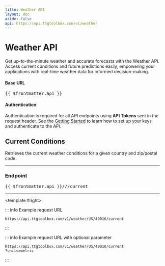 ```yaml
---
title: Weather API
layout: doc
aside: false
api: https://api.ttgtoolbox.com/v1/weather
---
```


<script setup>
import DividePage from '../../components/DividerPage.vue'   
</script>

# Weather API

Get up-to-the-minute weather and accurate forecasts with the Weather API. Access current conditions and future predictions easily, empowering your applications with real-time weather data for informed decision-making.

#### Base URL

<pre>{{ $frontmatter.api }}</pre>

#### Authentication

Authentication is required for all API endpoints using **API Tokens** sent in the request header. See the [Getting Started](/api/getting-started) to learn how to set up your keys and authenticate to the API.

## Current Conditions

Retrieves the current weather conditions for a given country and zip/postal code.

---

### Endpoint <Badge type="tip" text="POST" />

<pre>{{ $frontmatter.api }}/<Badge type="tip" text="country_code" />/<Badge type="tip" text="postal_code" />/current</pre>

---

<DividePage :top="63">
<template #left>

### Required parameters

The following parameters are required.

<Badge type="tip" text="country_code" /><Badge type="danger" text="required" /><br/>
A valid country code is required. The following country codes are supported:

| Country       | Code |
| ------------- | :--: |
| United States |  US  |
| Canada        |  CA  |

<Badge type="tip" text="postal_code" /><Badge type="danger" text="required" /><br/>

A valid zip / postal code is required.

### Optional parameters

There is one optional parameter.

<Badge type="tip" text="units" /><br/><br/>

Use the `units` parameter to specify the units for all fields with a standard units, e.g. miles or kilometers. The following units are supported:

| Units    | Examples                       |
| -------- | ------------------------------ |
| imperial | miles, fahrenheit, in. mercury |
| metric   | kilometers, celsius, pascals   |

---

</template>

<template #right>

::: info Example request URL

```
https://api.ttgtoolbox.com/v1/weather/US/49010/current
```

:::

::: info Example request URL with optional parameter

```
https://api.ttgtoolbox.com/v1/weather/US/49010/current
?units=metric
```

:::

</template>
</DividePage>

<DividePage :top="63">
<template #left>

### Returns

The a JSON body containing the current weather conditions.

---

</template>
<template #right>

::: info Response

```json
{
  "time": "2024-03-06T11:22:13-05:00",
  "timezone": "America/Detroit",
  "latitude": 42.5256,
  "longitude": -85.8661,
  "location": "Allegan, Michigan, US",
  "temperature": 44.85,
  "feels_like": 40.98,
  "humidity": 78,
  "dew_point": 38.43,
  "uv_index": 2.55,
  "clouds": 89,
  "visibility": 10000,
  "wind_speed": 7,
  "wind_deg": 36,
  "wind_direction": "NE",
  "wind_gust": 14,
  "description": "overcast clouds",
  "units": "imperial"
}
```

:::

</template>
</DividePage>
